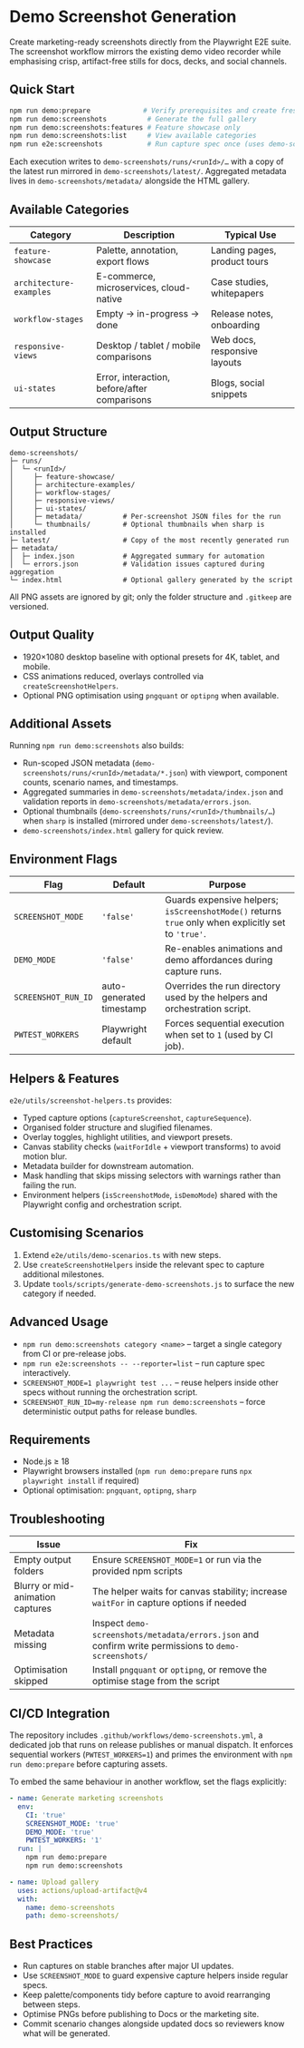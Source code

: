 # Demo Screenshot Generation

Create marketing-ready screenshots directly from the Playwright E2E suite. The screenshot workflow mirrors the existing demo video recorder while emphasising crisp, artifact-free stills for docs, decks, and social channels.

## Quick Start

```bash
npm run demo:prepare             # Verify prerequisites and create fresh run folders
npm run demo:screenshots          # Generate the full gallery
npm run demo:screenshots:features # Feature showcase only
npm run demo:screenshots:list     # View available categories
npm run e2e:screenshots           # Run capture spec once (uses demo-screenshots project)
```

Each execution writes to `demo-screenshots/runs/<runId>/…` with a copy of the latest run mirrored in `demo-screenshots/latest/`. Aggregated metadata lives in `demo-screenshots/metadata/` alongside the HTML gallery.

## Available Categories

| Category | Description | Typical Use |
| --- | --- | --- |
| `feature-showcase` | Palette, annotation, export flows | Landing pages, product tours |
| `architecture-examples` | E-commerce, microservices, cloud-native | Case studies, whitepapers |
| `workflow-stages` | Empty → in-progress → done | Release notes, onboarding |
| `responsive-views` | Desktop / tablet / mobile comparisons | Web docs, responsive layouts |
| `ui-states` | Error, interaction, before/after comparisons | Blogs, social snippets |

## Output Structure

```
demo-screenshots/
├─ runs/
│  └─ <runId>/
│     ├─ feature-showcase/
│     ├─ architecture-examples/
│     ├─ workflow-stages/
│     ├─ responsive-views/
│     ├─ ui-states/
│     ├─ metadata/          # Per-screenshot JSON files for the run
│     └─ thumbnails/        # Optional thumbnails when sharp is installed
├─ latest/                  # Copy of the most recently generated run
├─ metadata/
│  ├─ index.json            # Aggregated summary for automation
│  └─ errors.json           # Validation issues captured during aggregation
└─ index.html               # Optional gallery generated by the script
```

All PNG assets are ignored by git; only the folder structure and `.gitkeep` are versioned.

## Output Quality

* 1920×1080 desktop baseline with optional presets for 4K, tablet, and mobile.
* CSS animations reduced, overlays controlled via `createScreenshotHelpers`.
* Optional PNG optimisation using `pngquant` or `optipng` when available.

## Additional Assets

Running `npm run demo:screenshots` also builds:

* Run-scoped JSON metadata (`demo-screenshots/runs/<runId>/metadata/*.json`) with viewport, component counts, scenario names, and timestamps.
* Aggregated summaries in `demo-screenshots/metadata/index.json` and validation reports in `demo-screenshots/metadata/errors.json`.
* Optional thumbnails (`demo-screenshots/runs/<runId>/thumbnails/…`) when `sharp` is installed (mirrored under `demo-screenshots/latest/`).
* `demo-screenshots/index.html` gallery for quick review.

## Environment Flags

| Flag | Default | Purpose |
| --- | --- | --- |
| `SCREENSHOT_MODE` | `'false'` | Guards expensive helpers; `isScreenshotMode()` returns `true` only when explicitly set to `'true'`. |
| `DEMO_MODE` | `'false'` | Re-enables animations and demo affordances during capture runs. |
| `SCREENSHOT_RUN_ID` | auto-generated timestamp | Overrides the run directory used by the helpers and orchestration script. |
| `PWTEST_WORKERS` | Playwright default | Forces sequential execution when set to `1` (used by CI job). |

## Helpers & Features

`e2e/utils/screenshot-helpers.ts` provides:

* Typed capture options (`captureScreenshot`, `captureSequence`).
* Organised folder structure and slugified filenames.
* Overlay toggles, highlight utilities, and viewport presets.
* Canvas stability checks (`waitForIdle` + viewport transforms) to avoid motion blur.
* Metadata builder for downstream automation.
* Mask handling that skips missing selectors with warnings rather than failing the run.
* Environment helpers (`isScreenshotMode`, `isDemoMode`) shared with the Playwright config and orchestration script.

## Customising Scenarios

1. Extend `e2e/utils/demo-scenarios.ts` with new steps.
2. Use `createScreenshotHelpers` inside the relevant spec to capture additional milestones.
3. Update `tools/scripts/generate-demo-screenshots.js` to surface the new category if needed.

## Advanced Usage

* `npm run demo:screenshots category <name>` – target a single category from CI or pre-release jobs.
* `npm run e2e:screenshots -- --reporter=list` – run capture spec interactively.
* `SCREENSHOT_MODE=1 playwright test ...` – reuse helpers inside other specs without running the orchestration script.
* `SCREENSHOT_RUN_ID=my-release npm run demo:screenshots` – force deterministic output paths for release bundles.

## Requirements

* Node.js ≥ 18
* Playwright browsers installed (`npm run demo:prepare` runs `npx playwright install` if required)
* Optional optimisation: `pngquant`, `optipng`, `sharp`

## Troubleshooting

| Issue | Fix |
| --- | --- |
| Empty output folders | Ensure `SCREENSHOT_MODE=1` or run via the provided npm scripts |
| Blurry or mid-animation captures | The helper waits for canvas stability; increase `waitFor` in capture options if needed |
| Metadata missing | Inspect `demo-screenshots/metadata/errors.json` and confirm write permissions to `demo-screenshots/` |
| Optimisation skipped | Install `pngquant` or `optipng`, or remove the optimise stage from the script |

## CI/CD Integration

The repository includes `.github/workflows/demo-screenshots.yml`, a dedicated job that runs on release publishes or manual dispatch. It enforces sequential workers (`PWTEST_WORKERS=1`) and primes the environment with `npm run demo:prepare` before capturing assets.

To embed the same behaviour in another workflow, set the flags explicitly:

```yaml
- name: Generate marketing screenshots
  env:
    CI: 'true'
    SCREENSHOT_MODE: 'true'
    DEMO_MODE: 'true'
    PWTEST_WORKERS: '1'
  run: |
    npm run demo:prepare
    npm run demo:screenshots

- name: Upload gallery
  uses: actions/upload-artifact@v4
  with:
    name: demo-screenshots
    path: demo-screenshots/
```

## Best Practices

* Run captures on stable branches after major UI updates.
* Use `SCREENSHOT_MODE` to guard expensive capture helpers inside regular specs.
* Keep palette/components tidy before capture to avoid rearranging between steps.
* Optimise PNGs before publishing to Docs or the marketing site.
* Commit scenario changes alongside updated docs so reviewers know what will be generated.
